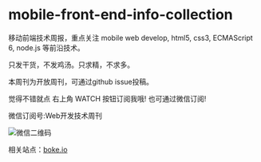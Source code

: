 mobile-front-end-info-collection
================================

移动前端技术周报，重点关注 mobile web develop, html5, css3, ECMAScript 6, node.js 等前沿技术。

只发干货，不发鸡汤。只求精，不求多。

本周刊为开放周刊，可通过github issue投稿。

觉得不错就点 右上角 WATCH 按钮订阅我哦! 也可通过微信订阅!

微信订阅号:Web开发技术周刊

![微信二维码][qr-image]

相关站点：[boke.io](http://boke.io/)

[qr-image]: http://mobframe.github.io/mobile-front-end-info-collection/qrcode.jpg

